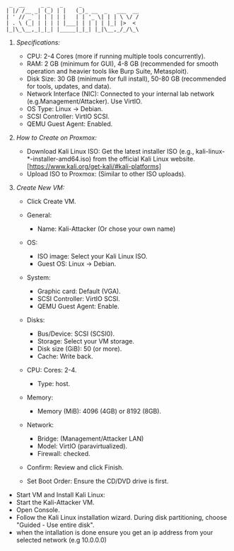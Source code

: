 ````
 _  __     _ _   _     _                  
| |/ /__ _| (_) | |   (_)_ __  _   ___  __
| ' // _` | | | | |   | | '_ \| | | \ \/ /
| . \ (_| | | | | |___| | | | | |_| |>  < 
|_|\_\__,_|_|_| |_____|_|_| |_|\__,_/_/\_\
````

1. *Specifications:*
    - CPU: 2-4 Cores (more if running multiple tools concurrently).
    - RAM: 2 GB (minimum for GUI), 4-8 GB (recommended for smooth operation and heavier tools like Burp Suite, Metasploit).
    - Disk Size: 30 GB (minimum for full install), 50-80 GB (recommended for tools, updates, and data).
    - Network Interface (NIC): Connected to your internal lab network (e.g.Management/Attacker). Use VirtIO.
    - OS Type: Linux -> Debian.
    - SCSI Controller: VirtIO SCSI.
    - QEMU Guest Agent: Enabled.


2. *How to Create on Proxmox:*
    - Download Kali Linux ISO: Get the latest installer ISO (e.g., kali-linux-*-installer-amd64.iso) from the official Kali Linux website. [https://www.kali.org/get-kali/#kali-platforms]
    - Upload ISO to Proxmox: (Similar to other ISO uploads).


3. *Create New VM:*
    - Click Create VM.

    - General:
        - Name: Kali-Attacker (Or chose your own name)
    - OS: 
        - ISO image: Select your Kali Linux ISO.
        - Guest OS: Linux -> Debian.
    - System: 
        - Graphic card: Default (VGA).
        - SCSI Controller: VirtIO SCSI.
        - QEMU Guest Agent: Enable.
    - Disks:
        - Bus/Device: SCSI (SCSI0).
        - Storage: Select your VM storage.
        - Disk size (GiB): 50 (or more).
        - Cache: Write back.
    - CPU: Cores: 2-4.
        - Type: host.
    - Memory: 
        - Memory (MiB): 4096 (4GB) or 8192 (8GB).
    - Network: 
        - Bridge: (Management/Attacker LAN)
        - Model: VirtIO (paravirtualized).
        - Firewall: checked.
    - Confirm: Review and click Finish.
    - Set Boot Order: Ensure the CD/DVD drive is first.


- Start VM and Install Kali Linux:
- Start the Kali-Attacker VM.
- Open Console.
- Follow the Kali Linux installation wizard. During disk partitioning, choose "Guided - Use entire disk".
- when the intallation is done ensure you get an ip address from your selected network (e.g 10.0.0.0)